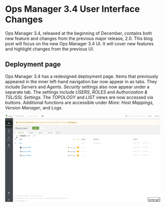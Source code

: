 # Ops Manager 3.4 User Interface Changes

Ops Manager 3.4, released at the beginning of December, contains both new feature and changes from the previous major release, 2.0.  This blog post will focus on the new Ops Manager 3.4 UI.  It will cover new features and highlight changes from the previous UI.

## Deployment page

Ops Manager 3.4 has a redesigned deployment page.  Items that previously appeared in the inner left-hand navigation bar now appear in as tabs.  They include *Servers* and *Agents*.  *Security* settings also now appear under a separate tab.  The settings include *USERS*, *ROLES* and *Authorization & TSL/SSL Settings*.  The *TOPOLOGY* and *LIST* views are now accessed via buttons.  Additional functions are accessible under *More*: *Host Mappings*, *Version Manager*, and *Logs*.

<img src="https://github.com/sommeric/OM3.4_New/blob/master/Deployment-Walkthrough.gif" width="1200" />
